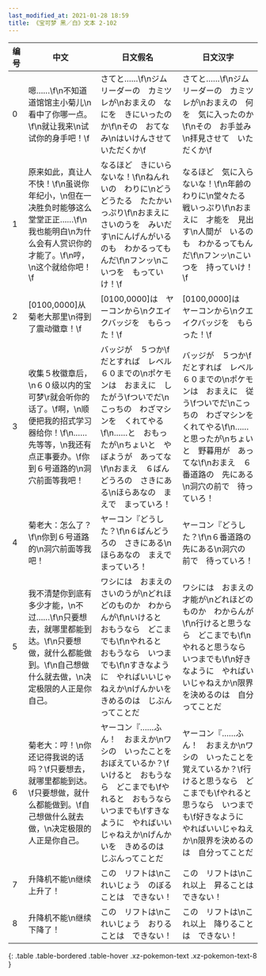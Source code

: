 ```yaml
---
last_modified_at: 2021-01-28 18:59
title: 《宝可梦 黑／白》文本 2-102
---
```

| 编号 | 中文 | 日文假名 | 日文汉字 |
| ---- | ---- | ---- | --- |
| 0 | 嗯……\f\n不知道道馆馆主小菊儿\n看中了你哪一点。\f\n就让我来\n试试你的身手吧！\f | さてと……\f\nジムリーダーの　カミツレが\nおまえの　なにを　きにいったのか\f\nその　おてなみ\nはいけんさせて　いただくか\f | さてと……\f\nジムリーダーの　カミツレが\nおまえの　何を　気に入ったのか\f\nその　お手並み\n拝見させて　いただくか\f |
| 1 | 原来如此，真让人不快！\f\n虽说你年纪小，\n但在一决胜负时能够这么堂堂正正……\f\n我也能明白\n为什么会有人赏识你的才能了。\f\n哼，\n这个就给你吧！\f | なるほど　きにいらないな！\f\nねんれいの　わりに\nどうどうたる　たたかいっぷり\f\nおまえに　さいのうを　みいだす\nにんげんがいるのも　わかるってもんだ\f\nフンッ\nこいつを　もっていけ！\f | なるほど　気に入らないな！\f\n年齢の　わりに\n堂々たる　戦いっぷり\f\nおまえに　才能を　見出す\n人間が　いるのも　わかるってもんだ\f\nフンッ\nこいつを　持っていけ！\f |
| 2 | [0100,0000]从菊老大那里\n得到了震动徽章！\f | [0100,0000]は　ヤーコンから\nクエイクバッジを　もらった！\f | [0100,0000]は　ヤーコンから\nクエイクバッジを　もらった！\f |
| 3 | 收集５枚徽章后，\n６０级以内的宝可梦\r就会听你的话了。\f啊，\n顺便把我的招式学习器给你！\f\n……先等等，\n我还有点正事要办。\f你到６号道路的\n洞穴前面等我吧！ | バッジが　５つか\fだとすれば　レベル６０までの\nポケモンは　おまえに　したがう\fついでだ\nこっちの　わざマシンを　くれてやる\f\n……と　おもったが\nちょいと　やぼようが　あってな\f\nおまえ　６ばんどうろの　さきにある\nほらあなの　まえで　まっていろ！ | バッジが　５つか\fだとすれば　レベル６０までの\nポケモンは　おまえに　従う\fついでだ\nこっちの　わざマシンを　くれてやる\f\n……と思ったが\nちょいと　野暮用が　あってな\f\nおまえ　６番道路の　先にある\n洞穴の前で　待っていろ！ |
| 4 | 菊老大：怎么了？\f\n你到６号道路的\n洞穴前面等我吧！ | ヤーコン『どうした？\f\n６ばんどうろの　さきにある\nほらあなの　まえで　まっていろ！ | ヤーコン『どうした？\f\n６番道路の　先にある\n洞穴の　前で　待っていろ！ |
| 5 | 我不清楚你到底有多少才能，\n不过……\f\n只要想去，就哪里都能到达。\f\n只要想做，就什么都能做到。\f\n自己想做什么就去做，\n决定极限的人正是你自己。 | ワシには　おまえの　さいのうが\nどれほどのものか　わからんが\f\nいけると　おもうなら　どこまでも\f\nやれると　おもうなら　いつまでも\f\nすきなように　やればいいじゃねえか\nげんかいを　きめるのは　じぶんってことだ | ワシには　おまえの　才能が\nどれほどのものか　わからんが\f\n行けると思うなら　どこまでも\f\nやれると思うなら　いつまでも\f\n好きなように　やればいいじゃねえか\n限界を決めるのは　自分ってことだ |
| 6 | 菊老大：哼！\n你还记得我说的话吗？\f只要想去，就哪里都能到达。\f只要想做，就什么都能做到。\f自己想做什么就去做，\n决定极限的人正是你自己。 | ヤーコン『……ふん！　おまえか\nワシの　いったことを　おぼえているか？\fいけると　おもうなら　どこまでも\fやれると　おもうなら　いつまでも\fすきなように　やればいいじゃねえか\nげんかいを　きめるのは　じぶんってことだ | ヤーコン『……ふん！　おまえか\nワシの　いったことを　覚えているか？\f行けると思うなら　どこまでも\fやれると思うなら　いつまでも\f好きなように　やればいいじゃねえか\n限界を決めるのは　自分ってことだ |
| 7 | 升降机不能\n继续上升了！ | この　リフトは\nこれいじょう　のぼることは　できない！ | この　リフトは\nこれ以上　昇ることは　できない！ |
| 8 | 升降机不能\n继续下降了！ | この　リフトは\nこれいじょう　おりることは　できない！ | この　リフトは\nこれ以上　降りることは　できない！ |
{: .table .table-bordered .table-hover .xz-pokemon-text .xz-pokemon-text-8 }